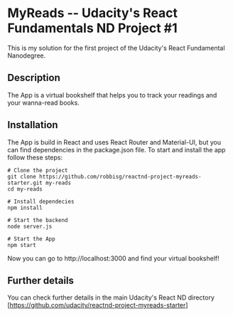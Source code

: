 # MyReads -- Udacity's React Fundamentals ND Project #1
This is my solution for the first project of the Udacity's React Fundamental Nanodegree.


## Description
The App is a virtual bookshelf that helps you to track your readings and your wanna-read books.

## Installation
The App is build in React and uses React Router and Material-UI, but you can find dependencies in the package.json file.
To start and install the app follow these steps:
```
# Clone the project
git clone https://github.com/robbisg/reactnd-project-myreads-starter.git my-reads
cd my-reads

# Install dependecies
npm install

# Start the backend
node server.js

# Start the App
npm start
```

Now you can go to http://localhost:3000 and find your virtual bookshelf!

## Further details
You can check further details in the main Udacity's React ND directory [https://github.com/udacity/reactnd-project-myreads-starter]

